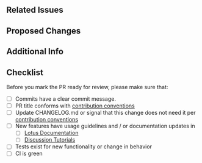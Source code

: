 ## Related Issues
<!-- Link issues that this PR might resolve/fix. If an issue doesn't exist, include a brief motivation for the change being made -->

## Proposed Changes
<!-- A clear list of the changes being made -->

## Additional Info
<!-- Callouts, links to documentation, and etc -->

## Checklist

Before you mark the PR ready for review, please make sure that:

- [ ] Commits have a clear commit message.
- [ ] PR title conforms with [contribution conventions](https://github.com/filecoin-project/lotus/blob/master/CONTRIBUTING.md#pr-title-conventions)
- [ ] Update CHANGELOG.md or signal that this change does not need it per [contribution conventions](https://github.com/filecoin-project/lotus/blob/master/CONTRIBUTING.md#changelog-management)
- [ ] New features have usage guidelines and / or documentation updates in
  - [ ] [Lotus Documentation](https://lotus.filecoin.io)
  - [ ] [Discussion Tutorials](https://github.com/filecoin-project/lotus/discussions/categories/tutorials)
- [ ] Tests exist for new functionality or change in behavior
- [ ] CI is green
